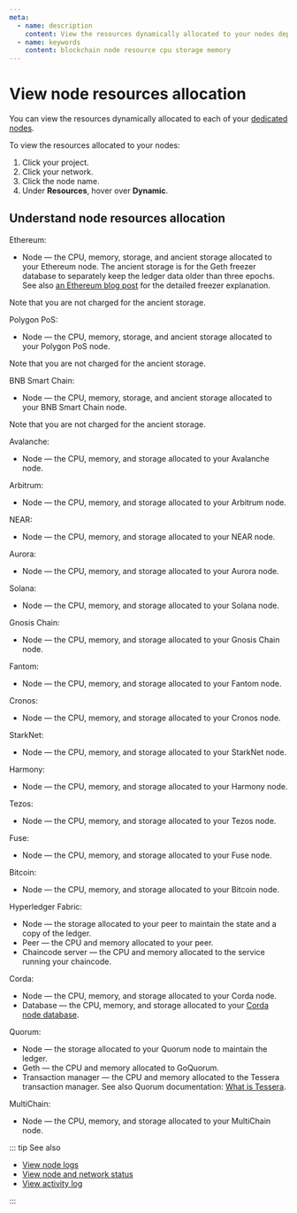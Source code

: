 ```yaml
---
meta:
  - name: description
    content: View the resources dynamically allocated to your nodes deployed with the Chainstack managed blockchain services.
  - name: keywords
    content: blockchain node resource cpu storage memory
---
```


# View node resources allocation

You can view the resources dynamically allocated to each of your [dedicated nodes](/glossary/dedicated-node).

To view the resources allocated to your nodes:

1. Click your project.
1. Click your network.
1. Click the node name.
1. Under **Resources**, hover over **Dynamic**.

## Understand node resources allocation

Ethereum:

* Node — the CPU, memory, storage, and ancient storage allocated to your Ethereum node. The ancient storage is for the Geth freezer database to separately keep the ledger data older than three epochs. See also [an Ethereum blog post](https://blog.ethereum.org/2019/07/10/geth-v1-9-0/) for the detailed freezer explanation.

Note that you are not charged for the ancient storage.

Polygon PoS:

* Node — the CPU, memory, storage, and ancient storage allocated to your Polygon PoS node.

Note that you are not charged for the ancient storage.

BNB Smart Chain:

* Node — the CPU, memory, storage, and ancient storage allocated to your BNB Smart Chain node.

Note that you are not charged for the ancient storage.

Avalanche:

* Node — the CPU, memory, and storage allocated to your Avalanche node.

Arbitrum:

* Node — the CPU, memory, and storage allocated to your Arbitrum node.

NEAR:

* Node — the CPU, memory, and storage allocated to your NEAR node.

Aurora:

* Node — the CPU, memory, and storage allocated to your Aurora node.

Solana:

* Node — the CPU, memory, and storage allocated to your Solana node.

Gnosis Chain:

* Node — the CPU, memory, and storage allocated to your Gnosis Chain node.

Fantom:

* Node — the CPU, memory, and storage allocated to your Fantom node.

Cronos:

* Node — the CPU, memory, and storage allocated to your Cronos node.

StarkNet:

* Node — the CPU, memory, and storage allocated to your StarkNet node.

Harmony:

* Node — the CPU, memory, and storage allocated to your Harmony node.

Tezos:

* Node — the CPU, memory, and storage allocated to your Tezos node.

Fuse:

* Node — the CPU, memory, and storage allocated to your Fuse node.

Bitcoin:

* Node — the CPU, memory, and storage allocated to your Bitcoin node.

Hyperledger Fabric:

* Node — the storage allocated to your peer to maintain the state and a copy of the ledger.
* Peer — the CPU and memory allocated to your peer.
* Chaincode server — the CPU and memory allocated to the service running your chaincode.

Corda:

* Node — the CPU, memory, and storage allocated to your Corda node.
* Database — the CPU, memory, and storage allocated to your [Corda node database](https://docs.corda.net/docs/corda-os/node-database.html).

Quorum:

* Node — the storage allocated to your Quorum node to maintain the ledger.
* Geth — the CPU and memory allocated to GoQuorum.
* Transaction manager — the CPU and memory allocated to the Tessera transaction manager. See also Quorum documentation: [What is Tessera](https://docs.tessera.consensys.net/).

MultiChain:

* Node — the CPU, memory, and storage allocated to your MultiChain node.

::: tip See also

* [View node logs](/platform/view-node-logs)
* [View node and network status](/platform/view-node-and-network-status)
* [View activity log](/platform/view-activity-log)

:::
